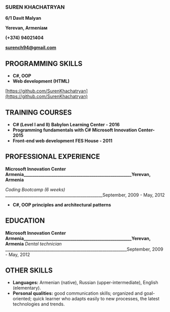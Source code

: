 ### SUREN KHACHATRYAN

**6/1 Davit Malyan**

**Yerevan, Armeniaм**

**(+374) 94021404**

**surench94@gmail.com**

## PROGRAMMING SKILLS

- **C#, OOP**
- **Web development (HTML)**

 [https://github.com/SurenKhachatryan](https://github.com/SurenKhachatryan)
## TRAINING COURSES  

- **С# (Level I and II)**
  **Babylon Learning Center - 2016**                                                                             
- **Programming fundamentals with  C#**
  **Microsoft Innovation Center- 2015**
- **Front-end web development**
  **FES House - 2011**

## PROFESSIONAL EXPERIENCE 
**Microsoft Innovation Center Armenia___________________________________________________Yerevan, Armenia**

_Coding Bootcamp (6 weeks)_ ________________________________________________September, 2009 - May, 2012 
- **C#, OOP principles and architectural patterns**
## EDUCATION
**Microsoft Innovation Center Armenia___________________________________________________Yerevan, Armenia**
_Dental technician_ ____________________________________________________________September, 2009 - May, 2012
## OTHER SKILLS

- **Languages:** Armenian (native), Russian (upper-intermediate), English (elementary).
- **Personal qualities:** good communication skills; organized and goal-oriented; quick 
learner who adapts easily to new processes, the latest technologies and trends. 
